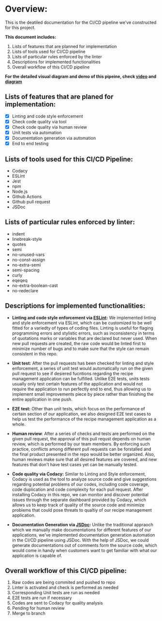 # Overview:
This is the deatiled documentation for the CI/CD pipeline we've constructed for this project.  

**This document includes:**
1. Lists of features that are planned for implementation
2. Lists of tools used for CI/CD pipeline
3. Lists of particular rules enforced by the linter
5. Descriptions for implemented functionalities
6. Overall workflow of this CI/CD pipeline

**For the detailed visual diagram and demo of this pipeine, check [video](admin/cipipeline/pipeline-demo1.mp4) and [diagram](admin/cipipeline/phase1.drawio.png)**

## Lists of features that are planed for implementation:
- [x] Linting and code style enforcement
- [x] Check code quality via tool
- [x] Check code quality via human review
- [x] Unit tests via automation
- [x] Documentation generation via automation
- [x] End to end testing

## Lists of tools used for this CI/CD Pipeline:
- Codacy
- ESLint
- Jest
- npm
- Node.js
- Github Actions
- Github pull request
- JSDoc

## Lists of particular rules enforced by linter: 
- indent
- linebreak-style
- quotes
- semi
- no-unused-vars
- no-const-assign
- no-extra-semi
- semi-spacing
- curly
- eqeqeq
- no-extra-boolean-cast
- no-redeclare

## Descriptions for implemented functionalities:

  - **Linting and code style enforcement via [ESLint](https://eslint.org/):** We implemented linting and style enforcement via ESLint, which can be customized to be well fitted for a variedty of types of coding files. Linting is useful for flaging programming errors and stylistic errors, such as inconsistency in terms of quotations marks or variables that are declared but never used. When new pull requests are created, the raw code would be linted first to minimize number of bugs and to make sure that the style can remain consistent in this repo. 

  - **Unit test:** After the pull requests has been checked for linting and style enforcement, a series of unit test would automatically run on the given pull request to see if desiered fucntions regarding the recipe management application can be fulfilled. Unlike E2E tests, units tests usually only test certain features of the application and would not require the application to run perfectly end to end, thus allowing us to implement small improvements piece by piece rather than finishing the entire application in one push. 

- **E2E test:** Other than unit tests, which focus on the performance of certain section of our application, we also designed E2E test cases to help us test the performance of the recipe management application as a whole. 

- **Human review**: After a series of checks and tests are performed on the given pull request, the approval of this pull requst depends on human review, which is performed by our team members. By enforcing such practice, conflicts among different pull requests can be forstalled and the final product presented in the repo would be better organized. Also, human reviews make sure that all desired features are covered, and new features that don't have test cases yet can be manually tested.

- **Code quality via Codacy:** Similar to Linting and Style enforcement, Codacy is used as the tool to analyze source code and give suggestions regarding potential problems of our codes, including code coverage, code duplication and code complexity for each pull request. After installing Codacy in this repo, we can monitor and discover potential issues through the separate dashboard provided by Codacy, which allows us to keep track of quality of the source code and minimize problems that could pose threats to qualtiy of our recipe management application. 

- **Documentation Generation via [JSDoc](https://jsdoc.app/):** Unlike the traditional appraoch which we manually make documentations for different features of our applications, we've implemented documentation generation automation in the CI/CD pipeline using JSDoc. With the help of JSDoc, we could generate documentations out of comments form the source code, which would come in handy when customers want to get familiar with what our application is capable of. 

## Overall workflow of this CI/CD pipeline: 
1. Raw codes are being commited and pushed to repo
2. Linter is activated and check is performed as needed
3. Corresponding Unit tests are run as needed
4. E2E tests are run if necessary
5. Codes are sent to Codacy for quality analysis
6. Pending for human review
7. Merge to branch 
